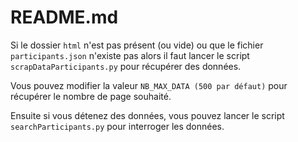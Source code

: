 # README.md
Si le dossier `html` n'est pas présent (ou vide) ou que le fichier `participants.json` n'existe pas alors il faut lancer le script `scrapDataParticipants.py` pour récupérer des données. 

Vous pouvez modifier la valeur `NB_MAX_DATA (500 par défaut)` pour récupérer le nombre de page souhaité.

Ensuite si vous détenez des données, vous pouvez lancer le script `searchParticipants.py` pour interroger les données.